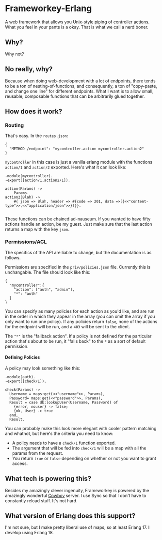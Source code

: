 # Frameworkey-Erlang
A web framework that allows you Unix-style piping of controller actions. What you feel in your pants is a okay. That is what we call a nerd boner.

## Why?

Why not?

## No really, why?

Because when doing web-development with a lot of endpoints, there tends to be a ton of nesting-of-functions, and consequently, a ton of "copy-paste, and change one line" for different endpoints.  What I want is to allow small, reusable, composable functions that can be arbitrarily glued together.

## How does it work?

### Routing
That's easy.  In the `routes.json`:

```
{
  "METHOD /endpoint": "mycontroller.action mycontroller.action2"
}
```

`mycontroller` in this case is just a vanilla erlang module with the functions `action/1` and `action/2` exported.  Here's what it can look like:

```
-module(mycontroller).
-export([action/1,action2/1]).

action(Params) ->
    Params.
action2(Blah) ->
    #{ json => Blah, header => #{code => 201, data =>[{<<"content-type">>,<<"application/json">>}]}}.


```

These functions can be chained ad-nauseum.  If you wanted to have fifty actions handle an action, be my guest.  Just make sure that the last action returns a map with the key `json`. 


### Permissions/ACL
The specifics of the API are liable to change, but the documentation is as follows.

Permissions are specified in the `priv/policies.json` file. Currently this is unchangable. The file should look like this:

```
{
  "mycontroller":{
    "action": ["auth", "admin"],
    "*": "auth"
  }
}
```
You can specify as many policies for each action as you'd like, and are run in the order in which they appear in the array (you can omit the array if you only want to run one policy). If any policies return `false`, none of the actions for the endpoint will be run, and a `403` will be sent to the client.

The `"*"` is the "fallback action".  If a policy is not defined for the particular action that's about to be run, it "falls back" to the `*` as a sort of default permission.

#### Defining Policies
A policy may look something like this:

```
-module(auth).
-export([check/1]).

check(Params) ->
  Username = maps:get(<<"username">>, Params),
  Password= maps:get(<<"password">>, Params),
  Result = case db:lookupUser(Username, Password) of
    {error, nouser} -> false;
    {ok, User} -> true
  end,
  Result. 

```

You can probably make this look more elegant with cooler pattern matching and whatnot, but here's the criteria you need to know:
- A policy needs to have a `check/1` function exported.
- The argument that will be fed into `check/1` will be a map with all the params from the request.
- You return `true` or `false` depending on whether or not you want to grant access. 


## What tech is powering this? 

Besides my amazingly clever ingenuity, Frameworkey is powered by the amazingly wonderful [Cowboy](http://ninenines.eu/docs/en/cowboy/HEAD/guide/) server.  I use Sync so that I don't have to constantly reload stuff.  It's not hard. 

## What version of Erlang does this support?

I'm not sure, but I make pretty liberal use of maps, so at least Erlang 17.  I develop using Erlang 18.   
